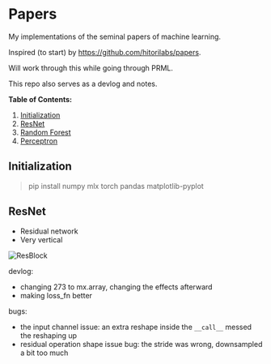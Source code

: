 # Papers
My implementations of the seminal papers of machine learning.

Inspired (to start) by https://github.com/hitorilabs/papers.

Will work through this while going through PRML.

This repo also serves as a devlog and notes.

**Table of Contents:**
1. [Initialization](#initialization) 
2. [ResNet](#resnet)
3. [Random Forest](#random-forest)
4. [Perceptron](#perceptron)

## Initialization
> pip install numpy mlx torch pandas matplotlib-pyplot 


## ResNet
* Residual network
* Very vertical

![ResBlock](resblock.png)

devlog:
* changing 273 to mx.array, changing the effects afterward
* making loss\_fn better

bugs:
* the input channel issue: an extra reshape inside the ``__call__`` messed the reshaping up
* residual operation shape issue bug: the stride was wrong, downsampled a bit too much
